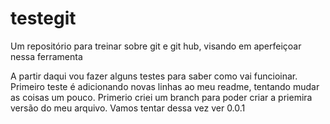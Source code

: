 # testegit
Um repositório para treinar sobre git e git hub, visando em aperfeiçoar nessa ferramenta

A partir daqui vou fazer alguns testes para saber como vai funcioinar.
Primeiro teste é adicionando novas linhas ao meu readme, tentando mudar as coisas um pouco.
Primerio criei um branch para poder criar  a priemira versão do meu arquivo.
Vamos tentar dessa vez 
ver 0.0.1
